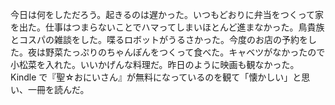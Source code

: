 今日は何をしただろう。起きるのは遅かった。いつもどおりに弁当をつくって家を出た。仕事はつまらないことでハマってしまいほとんど進まなかった。鳥貴族とコスパの雑談をした。喋るロボットがうるさかった。今度のお店の予約をした。夜は野菜たっぷりのちゃんぽんをつくって食べた。キャベツがなかったので小松菜を入れた。いいかげんな料理だ。昨日のように映画も観なかった。 Kindle で『聖☆おにいさん』が無料になっているのを観て「懐かしい」と思い、一冊を読んだ。
